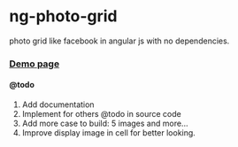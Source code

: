 # ng-photo-grid
photo grid like facebook in angular js with no dependencies.

### [Demo page](http://jerryc-nguyen.github.io/ng-photo-grid/)

#### @todo
1. Add documentation
2. Implement for others @todo in source code
3. Add more case to build: 5 images and more...
4. Improve display image in cell for better looking.
